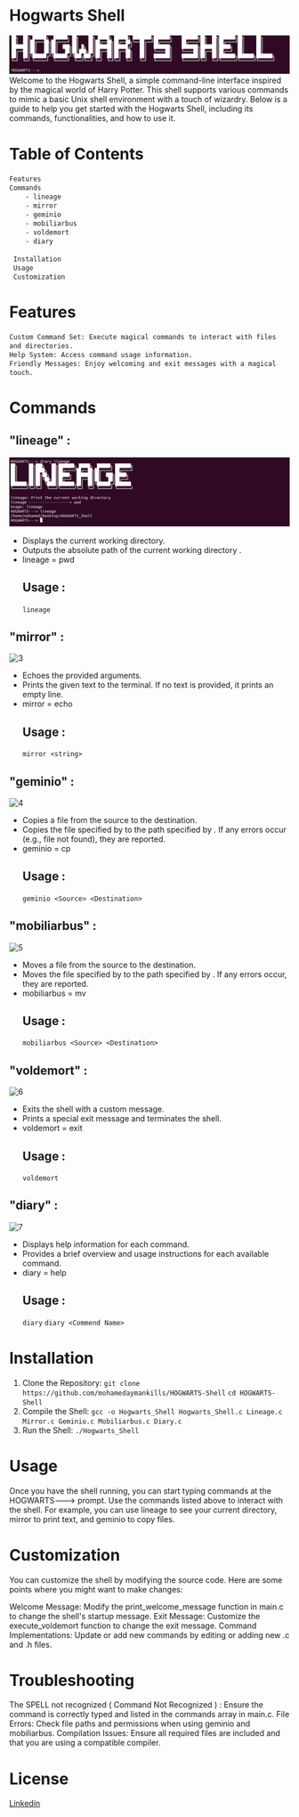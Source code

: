 # Hogwarts Shell
![1](https://github.com/mohamedaymankills/HOGWARTS-Shell/blob/main/Readme_Images/Hogwarts.png)
Welcome to the Hogwarts Shell, a simple command-line interface inspired by the magical world of Harry Potter. This shell supports various commands to mimic a basic Unix shell environment with a touch of wizardry. Below is a guide to help you get started with the Hogwarts Shell, including its commands, functionalities, and how to use it.

# Table of Contents
    Features
    Commands
        - lineage
        - mirror
        - geminio
        - mobiliarbus
        - voldemort
        - diary

     Installation
     Usage
     Customization
# Features

    Custom Command Set: Execute magical commands to interact with files and directories.
    Help System: Access command usage information.
    Friendly Messages: Enjoy welcoming and exit messages with a magical touch.   
# Commands    
## "lineage" :
![2](https://github.com/mohamedaymankills/HOGWARTS-Shell/blob/main/Readme_Images/lineage.png)
 - Displays the current working directory.
 - Outputs the absolute path of the current working directory .
 - lineage = pwd
   ## Usage :
   ```lineage ```

## "mirror" :
![3](https://github.com/mohamedaymankills/HOGWARTS-Shell/blob/main/Readme_Images/mirror.png)
 - Echoes the provided arguments.
 - Prints the given text to the terminal. If no text is provided, it prints an empty line.
 - mirror = echo
   ## Usage :
   ```mirror <string>```

 ## "geminio" :
 ![4](https://github.com/mohamedaymankills/HOGWARTS-Shell/blob/main/Readme_Images/geminio.png)
  - Copies a file from the source to the destination.
  - Copies the file specified by <source> to the path specified by <destination>. If any errors occur (e.g., file not found), they are reported.
  - geminio = cp
    ## Usage :
    ```geminio <Source> <Destination>```

 ## "mobiliarbus" :
 ![5](https://github.com/mohamedaymankills/HOGWARTS-Shell/blob/main/Readme_Images/mobiliarbus.png)
  - Moves a file from the source to the destination.
  - Moves the file specified by <source> to the path specified by <destination>. If any errors occur, they are reported.
  - mobiliarbus = mv
    ## Usage :
    ```mobiliarbus <Source> <Destination>```

 ## "voldemort" :
 ![6](https://github.com/mohamedaymankills/HOGWARTS-Shell/blob/main/Readme_Images/voldemort.png)
  - Exits the shell with a custom message.
  - Prints a special exit message and terminates the shell.
  - voldemort = exit
    ## Usage :
    ```voldemort```

  ## "diary" :
  ![7](https://github.com/mohamedaymankills/HOGWARTS-Shell/blob/main/Readme_Images/diary.png)
   - Displays help information for each command.
   - Provides a brief overview and usage instructions for each available command.
   - diary = help
     ## Usage :
     ```diary```
     ```diary <Commend Name>```

   # Installation
   1. Clone the Repository:
   ```git clone https://github.com/mohamedaymankills/HOGWARTS-Shell```
   ```cd HOGWARTS-Shell```
   2. Compile the Shell:
   ```gcc -o Hogwarts_Shell Hogwarts_Shell.c Lineage.c Mirror.c Geminio.c Mobiliarbus.c Diary.c```
   3. Run the Shell:
   ```./Hogwarts_Shell```

# Usage 
Once you have the shell running, you can start typing commands at the HOGWARTS---> prompt. Use the commands listed above to interact with the shell. For example, you can use lineage to see your current directory, mirror to print text, and geminio to copy files.

# Customization
You can customize the shell by modifying the source code. Here are some points where you might want to make changes:

   Welcome Message: Modify the print_welcome_message function in main.c to change the shell's startup message.
   Exit Message: Customize the execute_voldemort function to change the exit message.
   Command Implementations: Update or add new commands by editing or adding new .c and .h files.

# Troubleshooting 
The SPELL not recognized ( Command Not Recognized ) : Ensure the command is correctly typed and listed in the commands array in main.c.
File Errors: Check file paths and permissions when using geminio and mobiliarbus.
Compilation Issues: Ensure all required files are included and that you are using a compatible compiler.

# License
[Linkedin](https://www.linkedin.com/in/mohamed-ayman-78361a251/)



   
    

